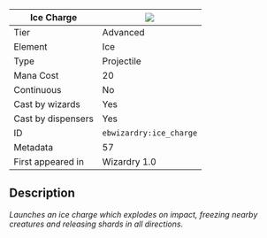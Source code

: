 | Ice Charge |![](https://github.com/Electroblob77/Wizardry/blob/1.12.2/src/main/resources/assets/ebwizardry/textures/spells/ice_charge.png)|
|---|---|
| Tier | Advanced |
| Element | Ice |
| Type | Projectile |
| Mana Cost | 20 |
| Continuous | No |
| Cast by wizards | Yes |
| Cast by dispensers | Yes |
| ID | `ebwizardry:ice_charge` |
| Metadata | 57 |
| First appeared in | Wizardry 1.0 |
## Description
_Launches an ice charge which explodes on impact, freezing nearby creatures and releasing shards in all directions._